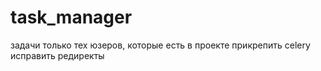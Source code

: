 # task_manager
задачи только тех юзеров, которые есть в проекте
прикрепить celery исправить редиректы

